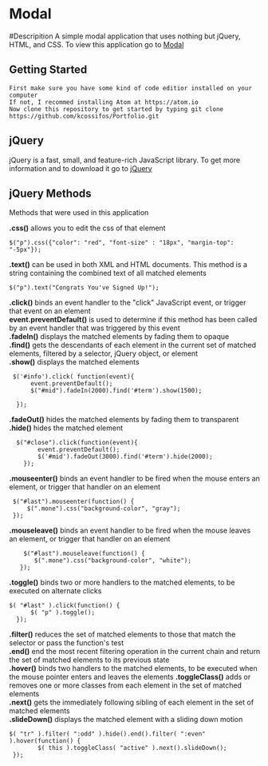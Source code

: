 # Modal

#Descripition
A simple modal application that uses nothing but jQuery, HTML, and CSS. To view this application go to [Modal](https://kcossifos.github.io/Portfolio/Modal/index.html)

## Getting Started
```
First make sure you have some kind of code editior installed on your computer
If not, I recommed installing Atom at https://atom.io
Now clone this repository to get started by typing git clone https://github.com/kcossifos/Portfolio.git

```

## jQuery
jQuery is a fast, small, and feature-rich JavaScript library. To get more information and to download it go to [jQuery](http://jquery.com)


## jQuery Methods
Methods that were used in this application  

**.css()** allows you to edit the css of that element  

```
$("p").css({"color": "red", "font-size" : "18px", "margin-top": "-5px"});
```

**.text()** can be used in both XML and HTML documents. This method is a string containing the combined text of all matched elements  

```
$("p").text("Congrats You've Signed Up!");
```

**.click()** binds an event handler to the "click" JavaScript event, or trigger that event on an element  
**event.preventDefault()** is used to determine if this method has been called by an event handler that was triggered by this event  
**.fadeIn()** displays the matched elements by fading them to opaque  
**.find()** gets the descendants of each element in the current set of matched elements, filtered by a selector, jQuery object, or element  
**.show()** displays the matched elements   
```
 $('#info').click( function(event){
      event.preventDefault();
      $("#mid").fadeIn(2000).find('#term').show(1500);

  });
```
**.fadeOut()** hides the matched elements by fading them to transparent  
**.hide()** hides the matched element  
```
  $("#close").click(function(event){
        event.preventDefault();
        $('#mid').fadeOut(3000).find('#term').hide(2000);
    });
```

**.mouseenter()** binds an event handler to be fired when the mouse enters an element, or trigger that handler on an element  
```
 $("#last").mouseenter(function() {
     $(".mone").css("background-color", "gray");
 });
 ```   
 
 **.mouseleave()** binds an event handler to be fired when the mouse leaves an element, or trigger that handler on an element  
 
 ```
     $("#last").mouseleave(function() {
        $(".mone").css("background-color", "white");
    });
 ```  
 
**.toggle()** binds two or more handlers to the matched elements, to be executed on alternate clicks  

```
$( "#last" ).click(function() {
      $( "p" ).toggle();
  });
```   

**.filter()** reduces the set of matched elements to those that match the selector or pass the function's test  
**.end()**  end the most recent filtering operation in the current chain and return the set of matched elements to its previous state  
**.hover()** binds two handlers to the matched elements, to be executed when the mouse pointer enters and leaves the elements
**.toggleClass()** adds or removes one or more classes from each element in the set of matched elements  
**.next()** gets the immediately following sibling of each element in the set of matched elements  
**.slideDown()** displays the matched element with a sliding down motion  

```
$( "tr" ).filter( ":odd" ).hide().end().filter( ":even" ).hover(function() {
        $( this ).toggleClass( "active" ).next().slideDown();
 });
```

